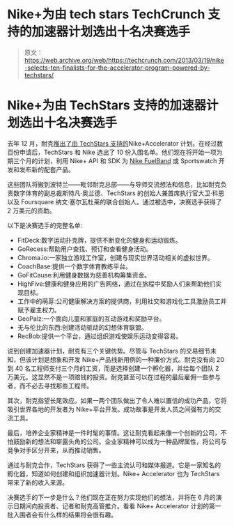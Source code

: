 # Nike+为由 tech stars TechCrunch 支持的加速器计划选出十名决赛选手

> 原文：<https://web.archive.org/web/https://techcrunch.com/2013/03/19/nike-selects-ten-finalists-for-the-accelerator-program-powered-by-techstars/>

# Nike+为由 TechStars 支持的加速器计划选出十名决赛选手

去年 12 月，耐克[推出了由 TechStars 支持的](https://web.archive.org/web/20220930224937/https://beta.techcrunch.com/2012/12/10/nike-announces-nike-accelerator-powered-by-techstars-to-fuel-nike-innovation/)Nike+Accelerator 计划。在经过数百份申请后，TechStars 和 Nike 选出了 10 份入围名单。他们现在将开始一项为期三个月的计划，利用 Nike+ API 和 SDK 为 [Nike FuelBand](https://web.archive.org/web/20220930224937/https://beta.techcrunch.com/2012/01/19/nike-officially-announces-the-nike-fuelband/) 或 Sportswatch 开发和发布新的配套产品。

这些团队将搬到波特兰——毗邻耐克总部——与导师交流想法和信息，比如耐克负责数字体育的副总裁斯特凡·奥兰德、TechStars 的创始人兼首席执行官大卫·科恩以及 Foursquare 纳文·塞尔瓦杜莱的联合创始人。通过被选中，决赛选手获得了 2 万美元的资助。

以下是决赛选手的完整名单:

*   FitDeck:数字运动扑克牌，提供不断变化的健身和运动锻炼。
*   GoRecess:帮助用户查找、预订和查看健身活动。
*   Chroma.io:一家独立游戏工作室，创建与现实世界活动相关的虚拟世界。
*   CoachBase:提供一个数字体育教练平台。
*   GoFitCause:利用健身数据为慈善机构筹集资金。
*   HighFive:健康和健身应用的广告网络，通过在旅程中奖励人们来帮助他们实现目标。
*   工作中的萌芽:公司健康解决方案的提供商，利用社交和游戏化工具激励员工并赋予雇主权力。
*   GeoPalz:一个面向儿童和家庭的互动游戏和奖励平台。
*   无与伦比的东西:创建活动驱动的幻想体育联盟。
*   RecBob:提供一个平台，通过组织游戏使娱乐运动变得容易。

说到创建加速器计划，耐克有三个关键优势。尽管与 TechStars 的交易细节未知，但该计划是想象和开发 Nike+产品线新用例的一种廉价方式。耐克没有向 20 到 40 名工程师支付三个月的工资，而是选择创建一个孵化器，并给每个团队 2 万美元。这显然不是一项赔钱的投资。耐克甚至可以在过程的最后雇佣一些参与者，而不必去寻找那些工程师。

其次，耐克指望长尾效应。如果一两个团队做出了令人难以置信的成功产品，它将吸引世界各地的开发者为 Nike+平台开发。成功故事是开发人员之间强有力的交流工具。

最后，培养企业家精神是一件时髦的事情。这让耐克看起来像一个创新的公司，不怕鼓励新的想法和崭露头角的公司。企业家精神可以成为一种品牌属性，将公司与竞争对手区分开来，从而推动销售。

通过与耐克合作，TechStars 获得了一些主流认可和媒体报道。它是一家知名的孵化器，知道如何创建和组织加速器计划。Nike+ Accelerator 也为 TechStars 带来了新的收入来源。

决赛选手的下一步是什么？他们现在正在努力实现他们的想法，并将在 6 月的演示日期间向投资者、记者和耐克高管推介。看看 Nike+ Accelerator 计划的第一批入围者会有什么样的结果将会很有趣。